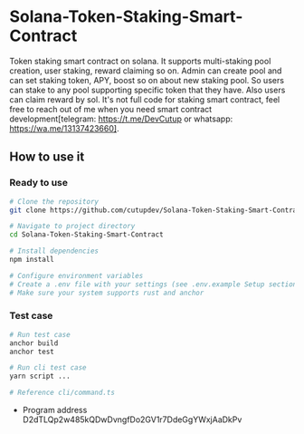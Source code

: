 # Solana-Token-Staking-Smart-Contract
Token staking smart contract on solana. It supports multi-staking pool creation, user staking, reward claiming so on. Admin can create pool and can set staking token, APY, boost so on about new staking pool. So users can stake to any pool supporting specific token that they have. Also users can claim reward by sol. It's not full code for staking smart contract, feel free to reach out of me when you need smart contract development[telegram: https://t.me/DevCutup or whatsapp: https://wa.me/13137423660].

## How to use it
### Ready to use 
```bash
# Clone the repository
git clone https://github.com/cutupdev/Solana-Token-Staking-Smart-Contract.git

# Navigate to project directory
cd Solana-Token-Staking-Smart-Contract

# Install dependencies
npm install

# Configure environment variables
# Create a .env file with your settings (see .env.example Setup section)
# Make sure your system supports rust and anchor 
```
### Test case
```bash
# Run test case
anchor build 
anchor test 

# Run cli test case
yarn script ...

# Reference cli/command.ts
```

- Program address
D2dTLQp2w485kQDwDvngfDo2GV1r7DdeGgYWxjAaDkPv

